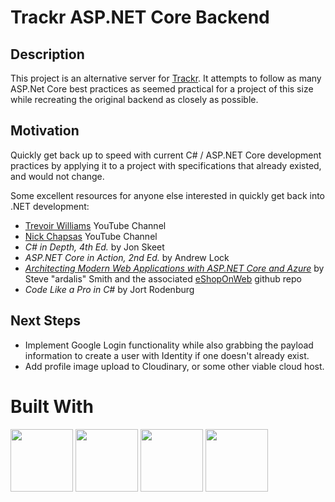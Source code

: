 # Trackr ASP.NET Core Backend

## Description

This project is an alternative server for [Trackr](https://github.com/paynerg2/application-tracker). It attempts to follow as many ASP.Net Core best practices as seemed practical for a project of this size while recreating the original backend as closely as possible.

## Motivation

Quickly get back up to speed with current C# / ASP.NET Core development practices by applying it to a project with specifications that already existed, and would not change.

Some excellent resources for anyone else interested in quickly get back into .NET development:

-   [Trevoir Williams](https://www.youtube.com/c/TrevoirWilliams) YouTube Channel
-   [Nick Chapsas](https://www.youtube.com/channel/UCrkPsvLGln62OMZRO6K-llg) YouTube Channel
-   _C# in Depth, 4th Ed._ by Jon Skeet
-   _ASP.NET Core in Action, 2nd Ed._ by Andrew Lock
-   [_Architecting Modern Web Applications with ASP.NET Core and Azure_](https://docs.microsoft.com/en-us/dotnet/architecture/modern-web-apps-azure/) by Steve "ardalis" Smith and the associated [eShopOnWeb](https://github.com/dotnet-architecture/eShopOnWeb) github repo
-   _Code Like a Pro in C#_ by Jort Rodenburg

## Next Steps

-   Implement Google Login functionality while also grabbing the payload information to create a user with Identity if one doesn't already exist.
-   Add profile image upload to Cloudinary, or some other viable cloud host.

# Built With

<p float="left">
    <img src="https://static.cdnlogo.com/logos/c/27/c.svg" width="100" height="100" />
    <img src="https://upload.wikimedia.org/wikipedia/commons/thumb/e/ee/.NET_Core_Logo.svg/2048px-.NET_Core_Logo.svg.png" width="100" height="100" />
    <img src="https://berield.com/img/icons/ef.svg" width="100" height="100" />
    <img src="https://www.gartner.com/imagesrv/peer-insights/vendors/logos/cloudinary.png" width="100" height="100" />
</p>

